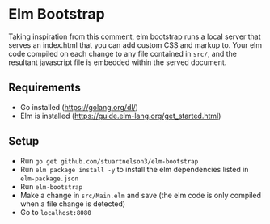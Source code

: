 # Elm Bootstrap

Taking inspiration from this
[comment](https://github.com/elm-lang/elm-reactor/issues/138#issuecomment-240945527),
elm bootstrap runs a local server that serves an index.html that you can add
custom CSS and markup to. Your elm code compiled on each change to any file
contained in `src/`, and the resultant javascript file is embedded within the
served document.

## Requirements

- Go installed (https://golang.org/dl/)
- Elm is installed (https://guide.elm-lang.org/get_started.html)

## Setup

- Run `go get github.com/stuartnelson3/elm-bootstrap`
- Run `elm package install -y` to install the elm dependencies listed in `elm-package.json`
- Run `elm-bootstrap`
- Make a change in `src/Main.elm` and save (the elm code is only compiled when a file change is detected)
- Go to `localhost:8080`
